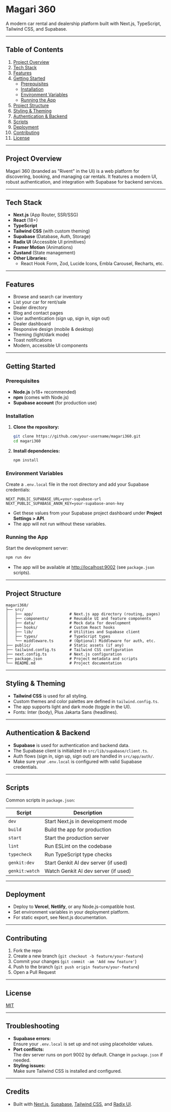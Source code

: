 # Magari 360

A modern car rental and dealership platform built with Next.js, TypeScript, Tailwind CSS, and Supabase.

---

## Table of Contents

1. [Project Overview](#project-overview)
2. [Tech Stack](#tech-stack)
3. [Features](#features)
4. [Getting Started](#getting-started)
   - [Prerequisites](#prerequisites)
   - [Installation](#installation)
   - [Environment Variables](#environment-variables)
   - [Running the App](#running-the-app)
5. [Project Structure](#project-structure)
6. [Styling & Theming](#styling--theming)
7. [Authentication & Backend](#authentication--backend)
8. [Scripts](#scripts)
9. [Deployment](#deployment)
10. [Contributing](#contributing)
11. [License](#license)

---

## Project Overview

Magari 360 (branded as "Rivent" in the UI) is a web platform for discovering, booking, and managing car rentals. It features a modern UI, robust authentication, and integration with Supabase for backend services.

---

## Tech Stack

- **Next.js** (App Router, SSR/SSG)
- **React** (18+)
- **TypeScript**
- **Tailwind CSS** (with custom theming)
- **Supabase** (Database, Auth, Storage)
- **Radix UI** (Accessible UI primitives)
- **Framer Motion** (Animations)
- **Zustand** (State management)
- **Other Libraries:**
  - React Hook Form, Zod, Lucide Icons, Embla Carousel, Recharts, etc.

---

## Features

- Browse and search car inventory
- List your car for rent/sale
- Dealer directory
- Blog and contact pages
- User authentication (sign up, sign in, sign out)
- Dealer dashboard
- Responsive design (mobile & desktop)
- Theming (light/dark mode)
- Toast notifications
- Modern, accessible UI components

---

## Getting Started

### Prerequisites

- **Node.js** (v18+ recommended)
- **npm** (comes with Node.js)
- **Supabase account** (for production use)

### Installation

1. **Clone the repository:**

   ```sh
   git clone https://github.com/your-username/magari360.git
   cd magari360
   ```

2. **Install dependencies:**
   ```sh
   npm install
   ```

### Environment Variables

Create a `.env.local` file in the root directory and add your Supabase credentials:

```
NEXT_PUBLIC_SUPABASE_URL=your-supabase-url
NEXT_PUBLIC_SUPABASE_ANON_KEY=your-supabase-anon-key
```

- Get these values from your Supabase project dashboard under **Project Settings > API**.
- The app will not run without these variables.

### Running the App

Start the development server:

```sh
npm run dev
```

- The app will be available at [http://localhost:9002](http://localhost:9002) (see `package.json` scripts).

---

## Project Structure

```
magari360/
├── src/
│   ├── app/                # Next.js app directory (routing, pages)
│   ├── components/         # Reusable UI and feature components
│   ├── data/               # Mock data for development
│   ├── hooks/              # Custom React hooks
│   ├── lib/                # Utilities and Supabase client
│   ├── types/              # TypeScript types
│   └── middleware.ts       # (Optional) Middleware for auth, etc.
├── public/                 # Static assets (if any)
├── tailwind.config.ts      # Tailwind CSS configuration
├── next.config.ts          # Next.js configuration
├── package.json            # Project metadata and scripts
└── README.md               # Project documentation
```

---

## Styling & Theming

- **Tailwind CSS** is used for all styling.
- Custom themes and color palettes are defined in `tailwind.config.ts`.
- The app supports light and dark mode (toggle in the UI).
- Fonts: Inter (body), Plus Jakarta Sans (headlines).

---

## Authentication & Backend

- **Supabase** is used for authentication and backend data.
- The Supabase client is initialized in `src/lib/supabase/client.ts`.
- Auth flows (sign in, sign up, sign out) are handled in `src/app/auth/`.
- Make sure your `.env.local` is configured with valid Supabase credentials.

---

## Scripts

Common scripts in `package.json`:

| Script         | Description                          |
| -------------- | ------------------------------------ |
| `dev`          | Start Next.js in development mode    |
| `build`        | Build the app for production         |
| `start`        | Start the production server          |
| `lint`         | Run ESLint on the codebase           |
| `typecheck`    | Run TypeScript type checks           |
| `genkit:dev`   | Start Genkit AI dev server (if used) |
| `genkit:watch` | Watch Genkit AI dev server (if used) |

---

## Deployment

- Deploy to **Vercel**, **Netlify**, or any Node.js-compatible host.
- Set environment variables in your deployment platform.
- For static export, see Next.js documentation.

---

## Contributing

1. Fork the repo
2. Create a new branch (`git checkout -b feature/your-feature`)
3. Commit your changes (`git commit -am 'Add new feature'`)
4. Push to the branch (`git push origin feature/your-feature`)
5. Open a Pull Request

---

## License

[MIT](LICENSE)

---

## Troubleshooting

- **Supabase errors:**  
  Ensure your `.env.local` is set up and not using placeholder values.
- **Port conflicts:**  
  The dev server runs on port 9002 by default. Change in `package.json` if needed.
- **Styling issues:**  
  Make sure Tailwind CSS is installed and configured.

---

## Credits

- Built with [Next.js](https://nextjs.org/), [Supabase](https://supabase.com/), [Tailwind CSS](https://tailwindcss.com/), and [Radix UI](https://www.radix-ui.com/).
